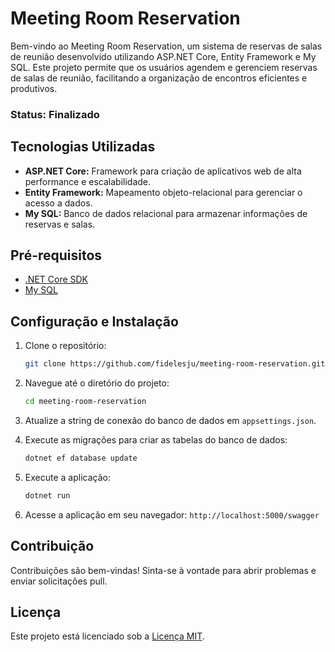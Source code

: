 # Meeting Room Reservation

Bem-vindo ao Meeting Room Reservation, um sistema de reservas de salas de reunião desenvolvido utilizando ASP.NET Core, Entity Framework e My SQL. Este projeto permite que os usuários agendem e gerenciem reservas de salas de reunião, facilitando a organização de encontros eficientes e produtivos.

### Status: Finalizado

## Tecnologias Utilizadas

- **ASP.NET Core:** Framework para criação de aplicativos web de alta performance e escalabilidade.
- **Entity Framework:** Mapeamento objeto-relacional para gerenciar o acesso a dados.
- **My SQL:** Banco de dados relacional para armazenar informações de reservas e salas.

## Pré-requisitos

- [.NET Core SDK](https://dotnet.microsoft.com/download)
- [My SQL](https://dev.mysql.com/downloads/connector/net/)


## Configuração e Instalação

1. Clone o repositório:

   ```bash
   git clone https://github.com/fidelesju/meeting-room-reservation.git
   ```

2. Navegue até o diretório do projeto:

   ```bash
   cd meeting-room-reservation
   ```

3. Atualize a string de conexão do banco de dados em `appsettings.json`.

4. Execute as migrações para criar as tabelas do banco de dados:

   ```bash
   dotnet ef database update
   ```

5. Execute a aplicação:

   ```bash
   dotnet run
   ```

6. Acesse a aplicação em seu navegador: `http://localhost:5000/swagger`

## Contribuição

Contribuições são bem-vindas! Sinta-se à vontade para abrir problemas e enviar solicitações pull.

## Licença

Este projeto está licenciado sob a [Licença MIT](LICENSE).
